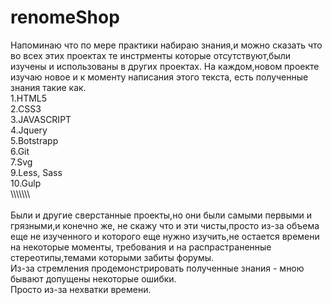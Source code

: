 # renomeShop

Напоминаю что по мере практики набираю знания,и можно сказать что во всех этих проектах те инстрменты которые отсутствуют,были изучены и использованы в других проектах.
На каждом,новом проекте изучаю новое и к моменту написания этого текста, есть полученные знания такие как. <br>
1.HTML5 <br>
2.CSS3<br>
3.JAVASCRIPT<br>
4.Jquery<br>
5.Botstrapp<br>
6.Git<br>
7.Svg<br>
9.Less, Sass<br>
10.Gulp<br>
\\\\\\\\\\\\\\
<br>
<br>
Были и другие сверстанные проекты,но они были самыми первыми и грязными,и конечно же, не скажу что и эти чисты,просто из-за объема еще не изученного и которого еще нужно изучить,не остается времени на некоторые моменты, требования и на распрастраненные стереотипы,темами которыми забиты форумы. <br>
Из-за стремления продемонстрировать полученные знания - мною бывают допущены некоторые ошибки.<br> Просто из-за нехватки времени.

